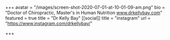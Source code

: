 +++
avatar = "/images/screen-shot-2020-07-01-at-10-01-09-am.png"
bio = "Doctor of Chiropractic, Master's in Human Nutrition www.drkellybay.com"
featured = true
title = "Dr Kelly Bay"
[[social]]
title = "instagram"
url = "https://www.instagram.com/drkellybay/"

+++

